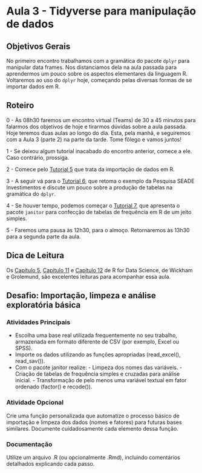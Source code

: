 #  Aula 3 - Tidyverse para manipulação de dados

## Objetivos Gerais

No primeiro encontro trabalhamos com a gramática do pacote `dplyr` para manipular data frames. Nos distanciamos dela na aula passada para aprendermos um pouco sobre os aspectos elementares da linguagem R. Voltaremos ao uso do `dplyr` hoje, começando pelas diversas formas de se importar dados em R.


## Roteiro

0 - Às 08h30 faremos um encontro virtual (Teams) de 30 a 45 minutos para falarmos dos objetivos de hoje e tirarmos dúvidas sobre a aula passada. Hoje teremos duas aulas ao longo do dia. Esta, pela manhã, e seguiremos com a Aula 3 (parte 2) na parte da tarde. Tome fôlego e vamos juntos!

1 - Se deixou algum tutorial inacabado do encontro anterior, comece a ele. Caso contrário, prossiga.

2 - Comece pelo [Tutorial 5](/tutorial/tutorial-05.md) que trata da importação de dados em R.

3 - A seguir vá para o [Tutorial 6](/tutorial/tutorial-06.md), que retoma o exemplo da Pesquisa SEADE Investimentos e discute um pouco sobre a produção de tabelas na gramática do `dplyr`. 

4 - Se houver tempo, podemos começar o [Tutorial 7](/tutorial/tutorial-07.md), que apresenta o pacote `janitor` para confecção de tabelas de frequência em R de um jeito simples.

5 - Faremos uma pausa às 12h30, para o almoço. Retornaremos às 13h30 para a segunda parte da aula.

## Dica de Leitura

Os [Capítulo 5](https://r4ds.had.co.nz/transform.html), [Capítulo 11](https://r4ds.had.co.nz/data-import.html) e [Capítulo 12](https://r4ds.had.co.nz/tidy-data.html) de R for Data Science, de Wickham e Grolemund, são excelentes leituras para acompanhar essa aula.


## Desafio: Importação, limpeza e análise exploratória básica


### Atividades Principais

  - Escolha uma base real utilizada frequentemente no seu trabalho, armazenada em formato diferente de CSV (por exemplo, Excel ou SPSS).
  - Importe os dados utilizando as funções apropriadas (read_excel(), read_sav()).
  - Com o pacote janitor realize:
        - Limpeza dos nomes das variáveis.
        - Criação de tabelas de frequência simples e cruzadas para análise inicial.
        - Transformação de pelo menos uma variável textual em fator ordenado (factor() e recode()).


### Atividade Opcional

Crie uma função personalizada que automatize o processo básico de importação e limpeza dos dados (nomes e fatores) para futuras bases similares. Documente cuidadosamente cada elemento dessa função.

### Documentação

Utilize um arquivo .R (ou opcionalmente .Rmd), incluindo comentários detalhados explicando cada passo.
